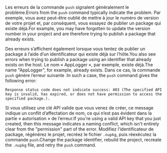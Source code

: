<span data-ttu-id="fcc9a-101">Les erreurs de la commande `push` signalent généralement le problème.</span><span class="sxs-lookup"><span data-stu-id="fcc9a-101">Errors from the `push` command typically indicate the problem.</span></span> <span data-ttu-id="fcc9a-102">Par exemple, vous avez peut-être oublié de mettre à jour le numéro de version de votre projet et, par conséquent, vous essayez de publier un package qui existe déjà.</span><span class="sxs-lookup"><span data-stu-id="fcc9a-102">For example, you may have forgotten to update the version number in your project and are therefore trying to publish a package that already exists.</span></span>

<span data-ttu-id="fcc9a-103">Des erreurs s’affichent également lorsque vous tentez de publier un package à l’aide d’un identificateur qui existe déjà sur l’hôte.</span><span class="sxs-lookup"><span data-stu-id="fcc9a-103">You also see errors when trying to publish a package using an identifier that already exists on the host.</span></span> <span data-ttu-id="fcc9a-104">Le nom « AppLogger », par exemple, existe déjà.</span><span class="sxs-lookup"><span data-stu-id="fcc9a-104">The name "AppLogger", for example, already exists.</span></span> <span data-ttu-id="fcc9a-105">Dans ce cas, la commande `push` génère l’erreur suivante :</span><span class="sxs-lookup"><span data-stu-id="fcc9a-105">In such a case, the `push` command gives the following error:</span></span>

```output
Response status code does not indicate success: 403 (The specified API key is invalid, has expired, or does not have permission to access the specified package.).
```

<span data-ttu-id="fcc9a-106">Si vous utilisez une clé API valide que vous venez de créer, ce message indique un conflit d’affectation de nom, ce qui n’est pas évident dans la partie « autorisation » de l’erreur.</span><span class="sxs-lookup"><span data-stu-id="fcc9a-106">If you're using a valid API key that you just created, then this message indicates a naming conflict, which isn't entirely clear from the "permission" part of the error.</span></span> <span data-ttu-id="fcc9a-107">Modifiez l’identificateur de package, régénérez le projet, recréez le fichier `.nupkg`, puis réexécutez la commande `push`.</span><span class="sxs-lookup"><span data-stu-id="fcc9a-107">Change the package identifier, rebuild the project, recreate the `.nupkg` file, and retry the `push` command.</span></span>